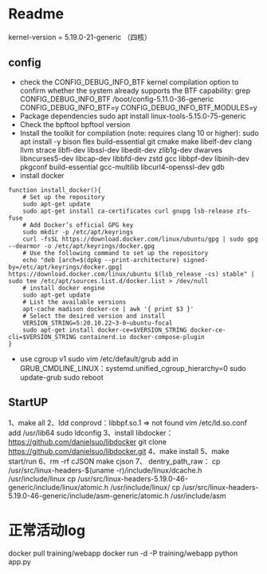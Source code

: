 # Readme
kernel-version = 5.19.0-21-generic
（四核）

## config
- check the CONFIG_DEBUG_INFO_BTF kernel compilation option to confirm whether the system already supports the BTF capability:
    grep CONFIG_DEBUG_INFO_BTF /boot/config-5.11.0-36-generic
    CONFIG_DEBUG_INFO_BTF=y
    CONFIG_DEBUG_INFO_BTF_MODULES=y
- Package dependencies
    sudo apt install linux-tools-5.15.0-75-generic
- Check the bpftool
    bpftool version
- Install the toolkit for compilation (note: requires clang 10 or higher):
    sudo apt install -y bison flex build-essential git cmake make libelf-dev clang llvm strace libfl-dev libssl-dev libedit-dev zlib1g-dev dwarves libncurses5-dev libcap-dev libbfd-dev zstd gcc libbpf-dev libinih-dev pkgconf build-essential gcc-multilib libcurl4-openssl-dev gdb
- install docker
```shell
function install_docker(){
    # Set up the repository
    sudo apt-get update
    sudo apt-get install ca-certificates curl gnupg lsb-release zfs-fuse 
    # Add Docker’s official GPG key
    sudo mkdir -p /etc/apt/keyrings
    curl -fsSL https://download.docker.com/linux/ubuntu/gpg | sudo gpg --dearmor -o /etc/apt/keyrings/docker.gpg
    # Use the following command to set up the repository
    echo "deb [arch=$(dpkg --print-architecture) signed-by=/etc/apt/keyrings/docker.gpg] https://download.docker.com/linux/ubuntu $(lsb_release -cs) stable" | sudo tee /etc/apt/sources.list.d/docker.list > /dev/null
    # install docker engine
    sudo apt-get update
    # List the available versions
    apt-cache madison docker-ce | awk '{ print $3 }'
    # Select the desired version and install
    VERSION_STRING=5:20.10.22~3-0~ubuntu-focal
    sudo apt-get install docker-ce=$VERSION_STRING docker-ce-cli=$VERSION_STRING containerd.io docker-compose-plugin
}
```
- use cgroup v1
    sudo vim /etc/default/grub
    add in GRUB_CMDLINE_LINUX：systemd.unified_cgroup_hierarchy=0
    sudo update-grub
    sudo reboot

## StartUP
1、make all
2、ldd conprovd：libbpf.so.1 => not found
vim /etc/ld.so.conf
add /usr/lib64
sudo ldconfig
3、install libdocker：https://github.com/danielsuo/libdocker
git clone https://github.com/danielsuo/libdocker.git
4、make install
5、make start/run
6、rm -rf cJSON
make cjson
7、	dentry_path_raw：
cp /usr/src/linux-headers-$(uname -r)/include/linux/dcache.h /usr/include/linux
cp /usr/src/linux-headers-5.19.0-46-generic/include/linux/atomic.h /usr/include/linux/
cp /usr/src/linux-headers-5.19.0-46-generic/include/asm-generic/atomic.h /usr/include/asm



# 正常活动log
docker pull training/webapp
docker run -d -P training/webapp python app.py